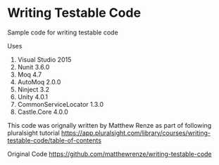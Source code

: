 # Writing Testable Code
Sample code for writing testable code

Uses 
1. Visual Studio 2015
2. Nunit 3.6.0
3. Moq 4.7
4. AutoMoq 2.0.0
5. Ninject 3.2
6. Unity 4.0.1
7. CommonServiceLocator 1.3.0
8. Castle.Core 4.0.0

This code was orignally written by Matthew Renze as part of following pluralsight tutorial
https://app.pluralsight.com/library/courses/writing-testable-code/table-of-contents

Original Code
https://github.com/matthewrenze/writing-testable-code


